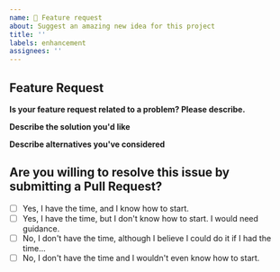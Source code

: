 ```yaml
---
name: 🌈 Feature request
about: Suggest an amazing new idea for this project
title: ''
labels: enhancement
assignees: ''
---
```


## Feature Request

**Is your feature request related to a problem? Please describe.**

<!-- A clear and concise description of what the problem is. Ex. I have an issue when [...] -->

**Describe the solution you'd like**

<!-- A clear and concise description of what you want to happen. Add any considered drawbacks. -->

**Describe alternatives you've considered**

<!-- A clear and concise description of any alternative solutions or features you've considered. -->

## Are you willing to resolve this issue by submitting a Pull Request?

<!--
  Remember that first-time contributors are welcome! 🙌
-->

- [ ] Yes, I have the time, and I know how to start.
- [ ] Yes, I have the time, but I don't know how to start. I would need guidance.
- [ ] No, I don't have the time, although I believe I could do it if I had the time...
- [ ] No, I don't have the time and I wouldn't even know how to start.

<!--
  👋 Have a great day and thank you for the feature request!
-->